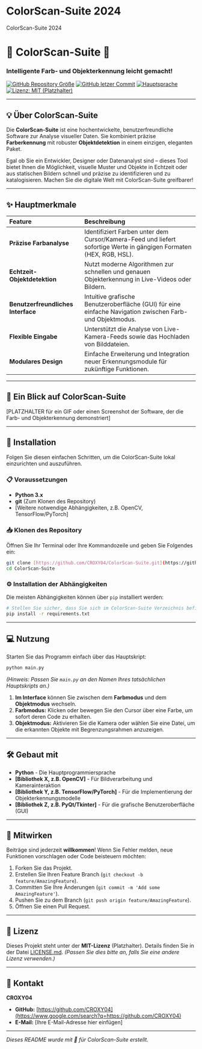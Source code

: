 # ColorScan-Suite 2024
 ColorScan-Suite 2024

# 🌈 ColorScan-Suite 🎨
### Intelligente Farb- und Objekterkennung leicht gemacht!

[![GitHub Repository Größe](https://img.shields.io/github/repo-size/CROXY04/ColorScan-Suite)](https://github.com/CROXY04/ColorScan-Suite)
[![GitHub letzer Commit](https://img.shields.io/github/last-commit/CROXY04/ColorScan-Suite)](https://github.com/CROXY04/ColorScan-Suite/commits/main)
[![Hauptsprache](https://img.shields.io/github/languages/top/CROXY04/ColorScan-Suite)](https://github.com/CROXY04/ColorScan-Suite)
[![Lizenz: MIT (Platzhalter)](https://img.shields.io/badge/License-MIT-yellow.svg)](https://opensource.org/licenses/MIT)

---

## 💡 Über ColorScan-Suite

Die **ColorScan-Suite** ist eine hochentwickelte, benutzerfreundliche Software zur Analyse visueller Daten. Sie kombiniert präzise **Farberkennung** mit robuster **Objektdetektion** in einem einzigen, eleganten Paket.

Egal ob Sie ein Entwickler, Designer oder Datenanalyst sind – dieses Tool bietet Ihnen die Möglichkeit, visuelle Muster und Objekte in Echtzeit oder aus statischen Bildern schnell und präzise zu identifizieren und zu katalogisieren. Machen Sie die digitale Welt mit ColorScan-Suite greifbarer!

---

## ✨ Hauptmerkmale

| Feature | Beschreibung |
| :--- | :--- |
| **Präzise Farbanalyse** | Identifiziert Farben unter dem Cursor/Kamera-Feed und liefert sofortige Werte in gängigen Formaten (HEX, RGB, HSL). |
| **Echtzeit-Objektdetektion** | Nutzt moderne Algorithmen zur schnellen und genauen Objekterkennung in Live-Videos oder Bildern. |
| **Benutzerfreundliches Interface** | Intuitive grafische Benutzeroberfläche (GUI) für eine einfache Navigation zwischen Farb- und Objektmodus. |
| **Flexible Eingabe** | Unterstützt die Analyse von Live-Kamera-Feeds sowie das Hochladen von Bilddateien. |
| **Modulares Design** | Einfache Erweiterung und Integration neuer Erkennungsmodule für zukünftige Funktionen. |

---

## 📸 Ein Blick auf ColorScan-Suite

[PLATZHALTER für ein GIF oder einen Screenshot der Software, der die Farb- und Objekterkennung demonstriert]

---

## 🚀 Installation

Folgen Sie diesen einfachen Schritten, um die ColorScan-Suite lokal einzurichten und auszuführen.

### 📋 Voraussetzungen
* **Python 3.x**
* **git** (Zum Klonen des Repository)
* [Weitere notwendige Abhängigkeiten, z.B. OpenCV, TensorFlow/PyTorch]

### 📥 Klonen des Repository
Öffnen Sie Ihr Terminal oder Ihre Kommandozeile und geben Sie Folgendes ein:

```bash
git clone [https://github.com/CROXY04/ColorScan-Suite.git](https://github.com/CROXY04/ColorScan-Suite.git)
cd ColorScan-Suite
````

### ⚙️ Installation der Abhängigkeiten

Die meisten Abhängigkeiten können über `pip` installiert werden:

```bash
# Stellen Sie sicher, dass Sie sich im ColorScan-Suite Verzeichnis befinden
pip install -r requirements.txt
```

-----

## 💻 Nutzung

Starten Sie das Programm einfach über das Hauptskript:

```bash
python main.py
```

*(Hinweis: Passen Sie `main.py` an den Namen Ihres tatsächlichen Hauptskripts an.)*

1.  **Im Interface** können Sie zwischen dem **Farbmodus** und dem **Objektmodus** wechseln.
2.  **Farbmodus:** Klicken oder bewegen Sie den Cursor über eine Farbe, um sofort deren Code zu erhalten.
3.  **Objektmodus:** Aktivieren Sie die Kamera oder wählen Sie eine Datei, um die erkannten Objekte mit Begrenzungsrahmen anzuzeigen.

-----

## 🛠️ Gebaut mit

  * **Python** - Die Hauptprogrammiersprache
  * **[Bibliothek X, z.B. OpenCV]** - Für Bildverarbeitung und Kamerainteraktion
  * **[Bibliothek Y, z.B. TensorFlow/PyTorch]** - Für die Implementierung der Objekterkennungsmodelle
  * **[Bibliothek Z, z.B. PyQt/Tkinter]** - Für die grafische Benutzeroberfläche (GUI)

-----

## 🤝 Mitwirken

Beiträge sind jederzeit **willkommen**\! Wenn Sie Fehler melden, neue Funktionen vorschlagen oder Code beisteuern möchten:

1.  Forken Sie das Projekt.
2.  Erstellen Sie Ihren Feature Branch (`git checkout -b feature/AmazingFeature`).
3.  Committen Sie Ihre Änderungen (`git commit -m 'Add some AmazingFeature'`).
4.  Pushen Sie zu dem Branch (`git push origin feature/AmazingFeature`).
5.  Öffnen Sie einen Pull Request.

-----

## 📄 Lizenz

Dieses Projekt steht unter der **MIT-Lizenz** (Platzhalter). Details finden Sie in der Datei [LICENSE.md](LICENSE.md). *(Passen Sie dies bitte an, falls Sie eine andere Lizenz verwenden.)*

-----

## 📧 Kontakt

**CROXY04**

  * **GitHub:** [https://github.com/CROXY04](https://www.google.com/search?q=https://github.com/CROXY04)
  * **E-Mail:** [Ihre E-Mail-Adresse hier einfügen]

-----

*Dieses README wurde mit 💖 für ColorScan-Suite erstellt.*

```
```
